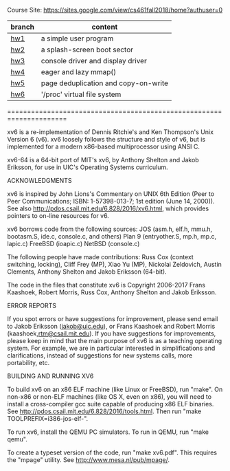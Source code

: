 Course Site: https://sites.google.com/view/cs461fall2018/home?authuser=0


branch      |      content
--- | ---
 [hw1](https://github.com/puyihua/OS-Design-Implem-Projects/tree/hw1)       | a simple user program
 [hw2](https://github.com/puyihua/OS-Design-Implem-Projects/tree/hw2)       | a splash-screen boot sector
 [hw3](https://github.com/puyihua/OS-Design-Implem-Projects/tree/hw3)       | console driver and display driver
 [hw4](https://github.com/puyihua/OS-Design-Implem-Projects/tree/hw4)       | eager and lazy mmap()
 [hw5](https://github.com/puyihua/OS-Design-Implem-Projects/tree/hw5)       | page deduplication and copy-on-write
 [hw6](https://github.com/puyihua/OS-Design-Implem-Projects/tree/hw6)       | '/proc' virtual file system

=====================================================================

xv6 is a re-implementation of Dennis Ritchie's and Ken Thompson's Unix
Version 6 (v6).  xv6 loosely follows the structure and style of v6,
but is implemented for a modern x86-based multiprocessor using ANSI C.

xv6-64 is a 64-bit port of MIT's xv6, by Anthony Shelton and
Jakob Eriksson, for use in UIC's Operating Systems curriculum. 

ACKNOWLEDGMENTS

xv6 is inspired by John Lions's Commentary on UNIX 6th Edition (Peer
to Peer Communications; ISBN: 1-57398-013-7; 1st edition (June 14,
2000)). See also http://pdos.csail.mit.edu/6.828/2016/xv6.html, which
provides pointers to on-line resources for v6.

xv6 borrows code from the following sources:
    JOS (asm.h, elf.h, mmu.h, bootasm.S, ide.c, console.c, and others)
    Plan 9 (entryother.S, mp.h, mp.c, lapic.c)
    FreeBSD (ioapic.c)
    NetBSD (console.c)

The following people have made contributions: Russ Cox (context switching,
locking), Cliff Frey (MP), Xiao Yu (MP), Nickolai Zeldovich, Austin
Clements, Anthony Shelton and Jakob Eriksson (64-bit).

The code in the files that constitute xv6 is Copyright 2006-2017
Frans Kaashoek, Robert Morris, Russ Cox, Anthony Shelton and Jakob Eriksson.

ERROR REPORTS

If you spot errors or have suggestions for improvement, please send email to
Jakob Eriksson (jakob@uic.edu), or Frans Kaashoek and Robert Morris
(kaashoek,rtm@csail.mit.edu).  If you have suggestions for improvements,
please keep in mind that the main purpose of xv6 is as a teaching operating
system. For example, we are in particular interested in simplifications and
clarifications, instead of suggestions for new systems calls, more portability,
etc.

BUILDING AND RUNNING XV6

To build xv6 on an x86 ELF machine (like Linux or FreeBSD), run "make".
On non-x86 or non-ELF machines (like OS X, even on x86), you will
need to install a cross-compiler gcc suite capable of producing x86 ELF
binaries.  See http://pdos.csail.mit.edu/6.828/2016/tools.html.
Then run "make TOOLPREFIX=i386-jos-elf-".

To run xv6, install the QEMU PC simulators.  To run in QEMU, run "make qemu".

To create a typeset version of the code, run "make xv6.pdf".  This
requires the "mpage" utility.  See http://www.mesa.nl/pub/mpage/.
